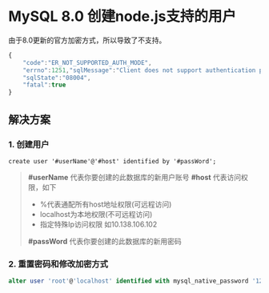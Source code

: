 # MySQL 8.0 创建node.js支持的用户

由于8.0更新的官方加密方式，所以导致了不支持。

```javascript
{
    "code":"ER_NOT_SUPPORTED_AUTH_MODE",
    "errno":1251,"sqlMessage":"Client does not support authentication protocol requested by server; consider upgrading MySQL client",
    "sqlState":"08004",
    "fatal":true
}
```

## 解决方案

### 1. 创建用户

```mysql
create user '#userName'@'#host' identified by '#passWord';
```

> **#userName** 代表你要创建的此数据库的新用户账号
> **#host** 代表访问权限，如下
>
> - %代表通配所有host地址权限(可远程访问)
> - localhost为本地权限(不可远程访问)
> - 指定特殊Ip访问权限 如10.138.106.102
>
> **#passWord** 代表你要创建的此数据库的新用密码

### 2. 重置密码和修改加密方式

```sql
alter user 'root'@'localhost' identified with mysql_native_password '123456';
```

